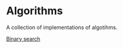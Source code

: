 <h1>Algorithms</h1>
A collection of implementations of algotihms.

[Binary search](src/main/java/basic/BinarySearch.java)